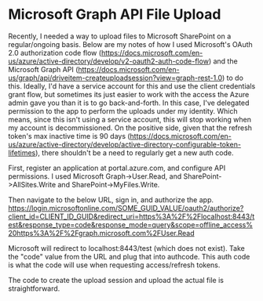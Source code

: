 # Microsoft Graph API File Upload
Recently, I needed a way to upload files to Microsoft SharePoint on a regular/ongoing basis. Below are my notes of how I used Microsoft's OAuth 2.0 authorization code flow (https://docs.microsoft.com/en-us/azure/active-directory/develop/v2-oauth2-auth-code-flow) and the Microsoft Graph API (https://docs.microsoft.com/en-us/graph/api/driveitem-createuploadsession?view=graph-rest-1.0) to do this. Ideally, I'd have a service account for this and use the client credentials grant flow, but sometimes its just easier to work with the access the Azure admin gave you than it is to go back-and-forth. In this case, I've delegated permission to the app to perform the uploads under my identity. Which means, since this isn't using a service account, this will stop working when my account is decommissioned. On the positive side, given that the refresh token's max inactive time is 90 days (https://docs.microsoft.com/en-us/azure/active-directory/develop/active-directory-configurable-token-lifetimes), there shouldn't be a need to regularly get a new auth code.

First, register an application at portal.azure.com, and configure API permissions. I used Microsoft Graph->User.Read, and SharePoint->AllSites.Write and SharePoint->MyFiles.Write.

Then navigate to the below URL, sign in, and authorize the app.
https://login.microsoftonline.com/SOME_GUID_VALUE/oauth2/authorize?client_id=CLIENT_ID_GUID&redirect_uri=https%3A%2F%2Flocalhost:8443/test&response_type=code&response_mode=query&scope=offline_access%20https%3A%2F%2Fgraph.microsoft.com%2FUser.Read

Microsoft will redirect to localhost:8443/test (which does not exist). Take the "code" value from the URL and plug that into authcode. This auth code is what the code will use when requesting access/refresh tokens.

The code to create the upload session and upload the actual file is straightforward.
